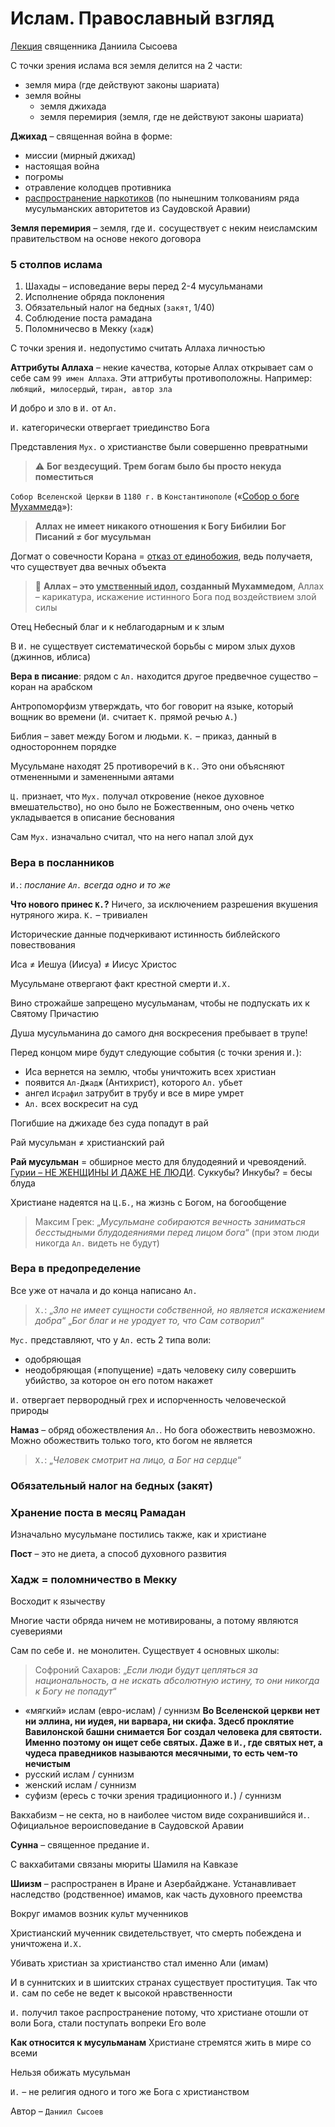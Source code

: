# Ислам. Православный взгляд
[Лекция](https://www.youtube.com/watch?v=kORXhXWmxI4&t=7812s&pp=ygUZ0YHRi9GB0L7QtdCyINC00LDQvdC40LjQuw%253D%253D) священника Даниила Сысоева

С точки зрения ислама вся земля делится на 2 части:
* земля мира (где действуют законы шариата)
* земля войны
    * земля джихада
    * земля перемирия (земля, где не действуют законы шариата)

**Джихад** – священная война в форме:
* миссии (мирный джихад)
* настоящая война
* погромы
* отравление колодцев противника
* <u>распространение наркотиков</u> (по нынешним толкованиям ряда мусульманских авторитетов из Саудовской Аравии)

**Земля перемирия** – земля, где `И.` сосуществует с неким неисламским правительством на основе некого договора

### 5 столпов ислама
1. Шахады – исповедание веры перед 2-4 мусульманами
2. Исполнение обряда поклонения
3. Обязательный налог на бедных (`закят`, 1/40)
4. Соблюдение поста рамадана
5. Поломничесво в Мекку (`хадж`)

С точки зрения `И.` недопустимо считать Аллаха личностью

**Аттрибуты Аллаха** – некие качества, которые Аллах открывает сам о себе сам `99 имен Аллаха`. Эти аттрибуты противоположны. Например: `любящий, милосердый`, `тиран, автор зла`

И добро и зло в `И.` от `Ал.`

`И.` категорически отвергает триединство Бога

Представления `Мух.` о христианстве были совершенно превратными

> ⚠️ **Бог вездесущий. Трем богам было бы просто некуда поместиться**

`Собор Вселенской Церкви` в `1180 г.` в `Константинополе` («[Собор о боге Мухаммеда](https://ru.wikipedia.org/wiki/%25D0%259A%25D0%25BE%25D0%25BD%25D1%2581%25D1%2582%25D0%25B0%25D0%25BD%25D1%2582%25D0%25B8%25D0%25BD%25D0%25BE%25D0%25BF%25D0%25BE%25D0%25BB%25D1%258C%25D1%2581%25D0%25BA%25D0%25B8%25D0%25B9_%25D1%2581%25D0%25BE%25D0%25B1%25D0%25BE%25D1%2580_(1180))»):
> **Аллах не имеет никакого отношения к Богу Бибилии**
> **Бог Писаний ≠ бог мусульман**

Догмат о совечности Корана = <u>отказ от единобожия</u>, ведь получаетя, что существует два вечных объекта

> 🚨 **Аллах – это <u>умственный идол</u>, созданный Мухаммедом**, Аллах – карикатура, искажение истинного Бога под воздействием злой силы

Отец Небесный благ и к неблагодарным и к злым

В `И.` не существует систематической борьбы с миром злых духов (джиннов, иблиса)

**Вера в писание**: рядом с `Ал.` находится другое предвечное существо – коран на арабском

Антропоморфизм утверждать, что бог говорит на языке, который вощник во времени (`И.` считает `К.` прямой речью `А.`)

Библия – завет между Богом и людьми. `К.` – приказ, данный в одностороннем порядке

Мусульмане находят 25 противоречий в `К.`. Это они объясняют отмененными и замененными аятами

`Ц.` признает, что `Мух.` получал откровение (некое духовное вмешательство), но оно было не Божественным, оно очень четко укладывается в описание беснования

Сам `Мух.` изначально считал, что на него напал злой дух

### Вера в посланников
`И.`: *послание `Ал.` всегда одно и то же*

**Что нового принес `К.`?**
Ничего, за исключением разрешения вкушения нутряного жира. `К.` – тривиален

Исторические данные подчеркивают истинность библейского повествования

Иса ≠ Иешуа (Иисуа́) ≠ Иисус Христос

Мусульмане отвергают факт крестной смерти `И.Х.`

Вино строжайше запрещено мусульманам, чтобы не подпускать их к Святому Причастию

Душа мусульманина до самого дня воскресения пребывает в трупе!

Перед концом мире будут следующие события (с точки зрения `И.`):
* Иса вернется на землю, чтобы уничтожить всех христиан
* появится `Ал-Джадж` (Антихрист), которого `Ал.` убьет
* ангел `Исрафил` затрубит в трубу и все в мире умрет
* `Ал.` всех воскресит на суд

Погибшие на джихаде без суда попадут в рай

Рай мусульман ≠ христианский рай

**Рай мусульман** = обширное место для блудодеяний и чревоядений. <u>Гурии – НЕ ЖЕНЩИНЫ И ДАЖЕ НЕ ЛЮДИ</u>. Суккубы? Инкубы? = бесы блуда

Христиане надеятся на `Ц.Б.`, на жизнь с Богом, на богообщение

> Максим Грек: „*Мусульмане собираются вечность заниматься бесстыдными блудодеяниями перед лицом бога*“ (при этом люди никогда `Ал.` видеть не будут)

### Вера в предопределение
Все уже от начала и до конца написано `Ал.`

> `Х.`: „*Зло не имеет сущности собственной, но является искажением добра*“
> „*Бог благ и не уродует то, что Сам сотворил*“

`Мус.` представляют, что у `Ал.` есть 2 типа воли:
* одобряющая
* неодобряющая (≠попущение) =дать человеку силу совершить убийство, за которое он его потом накажет

`И.` отвергает первородный грех и испорченность человеческой природы

**Намаз** – обряд обожествления `Ал.`. Но бога обожествить невозможно. Можно обожествить только того, кто богом не является

> `Х.`: „*Человек смотрит на лицо, а Бог на сердце*“

### Обязательный налог на бедных (закят)

### Хранение поста в месяц Рамадан
Изначально мусульмане постились также, как и христиане

**Пост** – это не диета, а способ духовного развития

### Хадж = поломничество в Мекку
Восходит к язычеству

Многие части обряда ничем не мотивированы, а потому являются суевериями

Сам по себе `И.` не монолитен. Существует `4` основных школы:

> Софроний Сахаров: „*Если люди будут цепляться за национальность, а не искать абсолютную истину, то они никогда к Богу не попадут*“

* «мягкий» ислам (евро-ислам) / суннизм
    **Во Вселенской церкви нет ни эллина, ни иудея, ни варвара, ни скифа. Здесб проклятие Вавилонской башни снимается**
    **Бог создал человека для святости. Именно поэтому он ищет себе святых. Даже в `И.`, где святых нет, а чудеса праведников называются месячными, то есть чем-то нечистым**
* русский ислам / суннизм
* женский ислам / суннизм
* суфизм (ересь с точки зрения традиционного `И.`) / суннизм

Вакхабизм – не секта, но в наиболее чистом виде сохранившийся `И.`. Официальное вероисповедание в Саудовской Аравии

**Сунна** – священное предание `И.`

С вакхабитами связаны мюриты Шамиля на Кавказе

**Шиизм** – распространен в Иране и Азербайджане. Устанавливает наследство (родственное) имамов, как часть духовного преемства

Вокруг имамов возник культ мученников

Христианский мученник свидетельствует, что смерть побеждена и уничтожена `И.Х.`

Убивать христиан за христианство стал именно Али (имам)

И в суннитских и в шиитских странах существует проституция. Так что `И.` сам по себе не ведет к высокой нравственности

`И.` получил такое распространение потому, что христиане отошли от воли Бога, стали поступать вопреки Его воле

**Как относится к мусульманам**
Христиане стремятся жить в мире со всеми

Нельзя обижать мусульман

`И.` – не религия одного и того же Бога с христианством

Автор – `Даниил Сысоев`